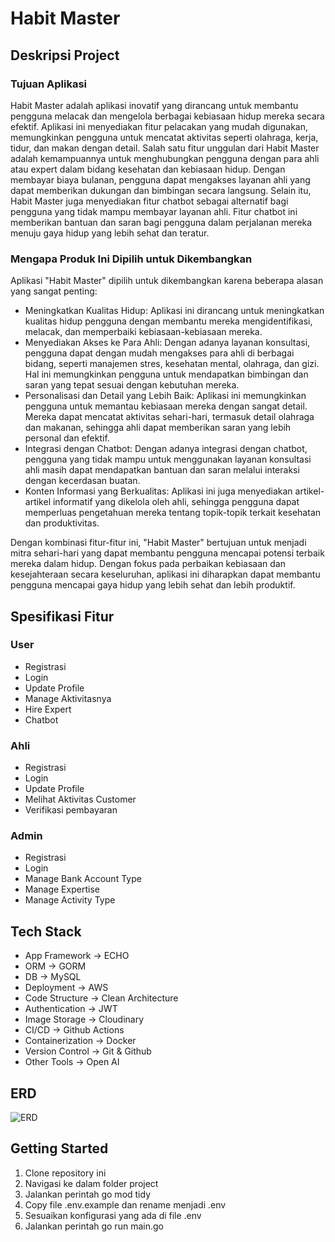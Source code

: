 # Habit Master

## Deskripsi Project
### Tujuan Aplikasi
Habit Master adalah aplikasi inovatif yang dirancang untuk membantu pengguna melacak dan mengelola berbagai kebiasaan hidup mereka secara efektif. Aplikasi ini menyediakan fitur pelacakan yang mudah digunakan, memungkinkan pengguna untuk mencatat aktivitas seperti olahraga, kerja, tidur, dan makan dengan detail. Salah satu fitur unggulan dari Habit Master adalah kemampuannya untuk menghubungkan pengguna dengan para ahli atau expert dalam bidang kesehatan dan kebiasaan hidup. Dengan membayar biaya bulanan, pengguna dapat mengakses layanan ahli yang dapat memberikan dukungan dan bimbingan secara langsung. Selain itu, Habit Master juga menyediakan fitur chatbot sebagai alternatif bagi pengguna yang tidak mampu membayar layanan ahli. Fitur chatbot ini memberikan bantuan dan saran bagi pengguna dalam perjalanan mereka menuju gaya hidup yang lebih sehat dan teratur.

### Mengapa Produk Ini Dipilih untuk Dikembangkan
Aplikasi "Habit Master" dipilih untuk dikembangkan karena beberapa alasan yang sangat penting:

- Meningkatkan Kualitas Hidup: Aplikasi ini dirancang untuk meningkatkan kualitas hidup pengguna dengan membantu mereka mengidentifikasi, melacak, dan memperbaiki kebiasaan-kebiasaan mereka.
- Menyediakan Akses ke Para Ahli: Dengan adanya layanan konsultasi, pengguna dapat dengan mudah mengakses para ahli di berbagai bidang, seperti manajemen stres, kesehatan mental, olahraga, dan gizi. Hal ini memungkinkan pengguna untuk mendapatkan bimbingan dan saran yang tepat sesuai dengan kebutuhan mereka.
- Personalisasi dan Detail yang Lebih Baik: Aplikasi ini memungkinkan pengguna untuk memantau kebiasaan mereka dengan sangat detail. Mereka dapat mencatat aktivitas sehari-hari, termasuk detail olahraga dan makanan, sehingga ahli dapat memberikan saran yang lebih personal dan efektif.
- Integrasi dengan Chatbot: Dengan adanya integrasi dengan chatbot, pengguna yang tidak mampu untuk menggunakan layanan konsultasi ahli masih dapat mendapatkan bantuan dan saran melalui interaksi dengan kecerdasan buatan.
- Konten Informasi yang Berkualitas: Aplikasi ini juga menyediakan artikel-artikel informatif yang dikelola oleh ahli, sehingga pengguna dapat memperluas pengetahuan mereka tentang topik-topik terkait kesehatan dan produktivitas.

Dengan kombinasi fitur-fitur ini, "Habit Master" bertujuan untuk menjadi mitra sehari-hari yang dapat membantu pengguna mencapai potensi terbaik mereka dalam hidup. Dengan fokus pada perbaikan kebiasaan dan kesejahteraan secara keseluruhan, aplikasi ini diharapkan dapat membantu pengguna mencapai gaya hidup yang lebih sehat dan lebih produktif.

## Spesifikasi Fitur
### User
- Registrasi
- Login
- Update Profile
- Manage Aktivitasnya
- Hire Expert
- Chatbot

### Ahli
- Registrasi
- Login
- Update Profile
- Melihat Aktivitas Customer
- Verifikasi pembayaran


### Admin
- Registrasi
- Login
- Manage Bank Account Type
- Manage Expertise
- Manage Activity Type

## Tech Stack
- App Framework -> ECHO
- ORM -> GORM
- DB -> MySQL
- Deployment -> AWS
- Code Structure -> Clean Architecture
- Authentication -> JWT
- Image Storage -> Cloudinary
- CI/CD -> Github Actions
- Containerization -> Docker
- Version Control -> Git & Github
- Other Tools -> Open AI

## ERD
![ERD](https://res.cloudinary.com/dy2fwknbn/image/upload/v1715777838/cctiodjorf1xljnav5mn.jpg)

## Getting Started
1. Clone repository ini
2. Navigasi ke dalam folder project
3. Jalankan perintah go mod tidy
4. Copy file .env.example dan rename menjadi .env
5. Sesuaikan konfigurasi yang ada di file .env
6. Jalankan perintah go run main.go